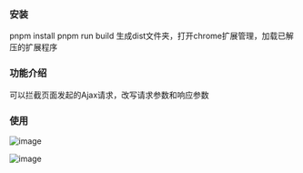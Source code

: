### 安装  
pnpm install
pnpm run build 生成dist文件夹，打开chrome扩展管理，加载已解压的扩展程序

### 功能介绍
可以拦截页面发起的Ajax请求，改写请求参数和响应参数

### 使用

![image](https://github.com/user-attachments/assets/e5cedcd1-c638-42dc-9d5b-d9bf75d7554d)

![image](https://github.com/user-attachments/assets/1442f9e8-117a-4365-9775-843685a344a8)

